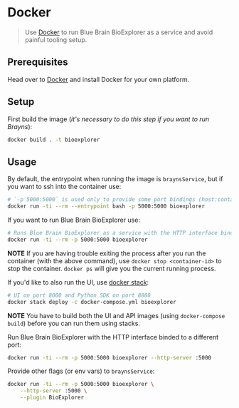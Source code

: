 # Docker

> Use [Docker](https://docs.docker.com) to run Blue Brain BioExplorer as a service and avoid painful tooling setup.

## Prerequisites
Head over to [Docker](https://docs.docker.com/engine/installation/#supported-platforms) and install Docker for your own platform.

## Setup
First build the image (*it's necessary to do this step if you want to run Brayns*):
```bash
docker build . -t bioexplorer
```

## Usage
By default, the entrypoint when running the image is `braynsService`, but if you want to ssh into the container use:
```bash
# `-p 5000:5000` is used only to provide some port bindings (host:container) if you want to run and access Brayns from your host while in the container
docker run -ti --rm --entrypoint bash -p 5000:5000 bioexplorer
```

If you want to run Blue Brain BioExplorer use:
```bash
# Runs Blue Brain BioExplorer as a service with the HTTP interface binded on port 5000
docker run -ti --rm -p 5000:5000 bioexplorer
```

**NOTE** If you are having trouble exiting the process after you run the container (with the above command), use `docker stop <container-id>` to stop the container.
`docker ps` will give you the current running process.

If you'd like to also run the UI, use [docker stack](https://docs.docker.com/get-started/part5):
```bash
# UI on port 8000 and Python SDK on port 8888
docker stack deploy -c docker-compose.yml bioexplorer
```

**NOTE** You have to build both the UI and API images (using `docker-compose build`) before you can run them using stacks.

Run Blue Brain BioExplorer with the HTTP interface binded to a different port:
```bash
docker run -ti --rm -p 5000:5000 bioexplorer --http-server :5000
```

Provide other flags (or env vars) to `braynsService`:
```bash
docker run -ti --rm -p 5000:5000 bioexplorer \
    --http-server :5000 \
    --plugin BioExplorer
```
